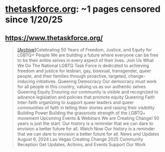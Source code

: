 



# [thetaskforce.org](thetaskforce.org): ~1 pages censored since 1/20/25

## https://www.thetaskforce.org/


> [[Archive]](https://web.archive.org/web/20240000000000*/https://www.thetaskforce.org/)Celebrating 50 Years of Freedom, Justice, and Equity for LGBTQ+ People We are building a future where everyone can be free to be their entire selves in every aspect of their lives. Join Us What We Do The National LGBTQ Task Force is dedicated to achieving freedom and justice for lesbian, gay, bisexual, transgender, queer people, and their families through proactive, targeted, change-inducing initiatives. Queering Democracy Our democracy must work for all people in this country, valuing us as our authentic selves Queering Equity Ensuring our community is visible and recognized to advance legislation and policies that promote equity Queering Faith Inter-faith organizing to support queer leaders and queer communities of faith in telling their stories and raising their visibility Building Power Building the grassroots strength of the LGBTQ+ movement Upcoming Events & Webinars We are Creating Change! 50 years is just the start. Our history is a reminder that we can dare to envision a better future for all. Watch Now Our history is a reminder that we can dare to envision a better future for all. News and Updates August 6, 2024 Las Vegas Creating Change 2025 Community Reception Get Updates, Actions, and Events Support Our Work